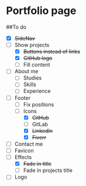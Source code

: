 # Portfolio page

##To do

- [x] ~~SideNav~~
- [ ] Show projects
   - [x] ~~Buttons instead of links~~
   - [x] ~~GitHub logo~~
   - [ ] Fill content 
- [ ] About me
   - [ ] Studies
   - [ ] Skills
   - [ ] Experience
- [ ] Footer
   - [ ] Fix positions 
   - [ ] Icons
       - [x] ~~GitHub~~
       - [ ] GitLab
       - [x] ~~LinkedIn~~
       - [x] ~~Fiverr~~
- [ ] Contact me
- [ ] Favicon
- [ ] Effects
   - [x]  ~~Fade in title~~
   - [ ]  Fade in projects title
- [ ] Logo
